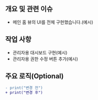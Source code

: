 ## 개요 및 관련 이슈
- 메인 홈 뷰의 UI를 전체 구현했습니다.(예시)

## 작업 사항
- 관리자용 대시보드 구현(예시)
- 관리자용 권한 수정 버튼 추가(예시)

## 주요 로직(Optional)
```diff
- print("변경 전")
+ print("변경 후")
```
